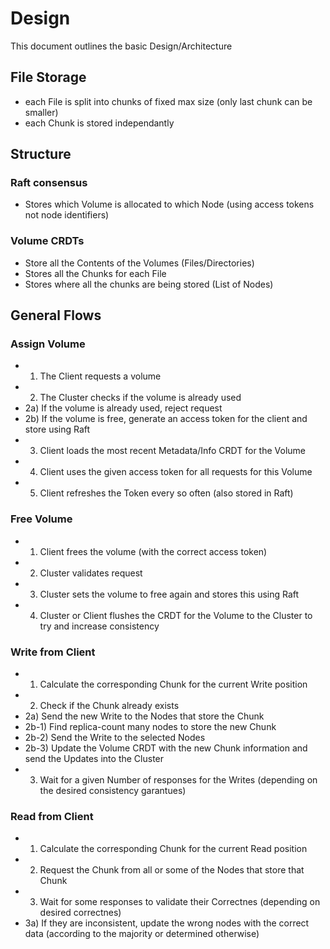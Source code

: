 # Design
This document outlines the basic Design/Architecture

## File Storage
* each File is split into chunks of fixed max size (only last chunk can be smaller)
* each Chunk is stored independantly

## Structure
### Raft consensus
* Stores which Volume is allocated to which Node (using access tokens not node identifiers)

### Volume CRDTs
* Store all the Contents of the Volumes (Files/Directories)
* Stores all the Chunks for each File
* Stores where all the chunks are being stored (List of Nodes)

## General Flows
### Assign Volume
* 1) The Client requests a volume
* 2) The Cluster checks if the volume is already used
* 2a) If the volume is already used, reject request
* 2b) If the volume is free, generate an access token for the client and store using Raft
* 3) Client loads the most recent Metadata/Info CRDT for the Volume
* 4) Client uses the given access token for all requests for this Volume
* 5) Client refreshes the Token every so often (also stored in Raft)

### Free Volume
* 1) Client frees the volume (with the correct access token)
* 2) Cluster validates request
* 3) Cluster sets the volume to free again and stores this using Raft
* 4) Cluster or Client flushes the CRDT for the Volume to the Cluster to try and increase consistency

### Write from Client
* 1) Calculate the corresponding Chunk for the current Write position
* 2) Check if the Chunk already exists
* 2a) Send the new Write to the Nodes that store the Chunk
* 2b-1) Find replica-count many nodes to store the new Chunk
* 2b-2) Send the Write to the selected Nodes
* 2b-3) Update the Volume CRDT with the new Chunk information and send the Updates into the Cluster
* 3) Wait for a given Number of responses for the Writes (depending on the desired consistency garantues)

### Read from Client
* 1) Calculate the corresponding Chunk for the current Read position
* 2) Request the Chunk from all or some of the Nodes that store that Chunk
* 3) Wait for some responses to validate their Correctnes (depending on desired correctnes)
* 3a) If they are inconsistent, update the wrong nodes with the correct data (according to the majority or determined otherwise)
